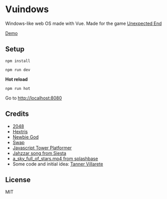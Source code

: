 Vuindows
======

Windows-like web OS made with Vue. Made for the game [Unexpected End](https://store.steampowered.com/app/740170/Unexpected_End/)

[Demo](https://marcmascarell.github.io/Vuindows/)

Setup
------

`npm install`

`npm run dev`

**Hot reload**

`npm run hot`

Go to [http://localhost:8080]()

Credits
------
- [2048](https://github.com/gabrielecirulli/2048)
- [Hextris](https://github.com/Hextris/hextris)
- [Newbie God](https://github.com/nuria-fl/ld38)
- [Swap](https://github.com/nmoroze/swap)
- [Javascript Tower Platformer](https://github.com/jakesgordon/javascript-tower-platformer)
- [Jahzzar song from Siesta](http://freemusicarchive.org/music/Jahzzar/Travellers_Guide/Siesta)
- [a_sky_full_of_stars.mp4 from splashbase](http://www.splashbase.co/)
- Some code and initial idea: [Tanner Villarete](https://github.com/tvillarete/Win10-Replica)

License
------
MIT
